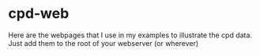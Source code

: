 # cpd-web

Here are the webpages that I use in my examples to illustrate the cpd data. Just add them to the root of your webserver (or wherever)
